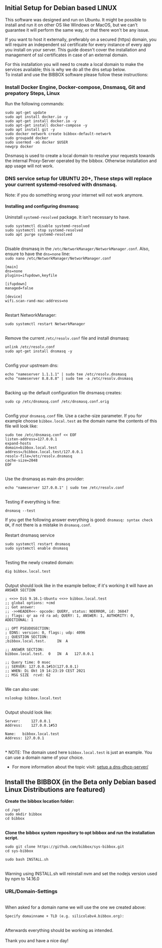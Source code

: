 ## Initial Setup for Debian based LINUX

This software was designed and run on Ubuntu. It might be possible to install and run it on other OS like Windows or MacOS, but we can't guarantee it will perform the same way, or that there won't be any issue.<br>

If you want to host it externally, preferably on a secured (https) domain, you will require an independent ssl certificate for every instance of every app you install on your server. 
This guide doesn't cover the installation and management of ssl certificates in case of an external domain.<br> 

For this installation you will need to create a local domain to make the services available; this is why we do all the dns setup below. <br>
To install and use the BIBBOX software please follow these instructions:

### Install Docker Engine, Docker-compose, Dnsmasq, Git and prepatory Steps, Linux

Run the following commands:
```
sudo apt-get update
sudo apt install docker.io -y
sudo apt-get install docker.io -y
sudo apt-get install docker-compose -y
sudo apt install git -y
sudo docker network create bibbox-default-network
sudo groupadd docker
sudo usermod -aG docker $USER
newgrp docker
```
Dnsmasq is used to create a local domain to resolve your requests towards the internal Proxy-Server operated by the bibbox. Otherwise installation and app usage will not work.

### DNS service setup for UBUNTU 20+, These steps will replace your current systemd-resolved with dnsmasq.
Note: if you do something wrong your internet will not work anymore.

#### Installing and configuring dnsmasq:<br>
Uninstall `systemd-resolved` package. It isn’t necessary to have.
```
sudo systemctl disable systemd-resolved
sudo systemctl stop systemd-resolved
sudo apt purge systemd-resolved
```
<br>Disable dnsmasq in the `/etc/NetworkManager/NetworkManager.conf`. Also, ensure to have the `dns=none` line:<br> `sudo nano /etc/NetworkManager/NetworkManager.conf`

```
[main]
dns=none
plugins=ifupdown,keyfile

[ifupdown]
managed=false

[device]
wifi.scan-rand-mac-address=no
```
<br>Restart NetworkManager:
```
sudo systemctl restart NetworkManager
```
<br>Remove the current `/etc/resolv.conf` file and install dnsmasq:
```
unlink /etc/resolv.conf
sudo apt-get install dnsmasq -y
```
<br>Config your upstream dns:
```
echo "nameserver 1.1.1.1" | sudo tee /etc/resolv.dnsmasq
echo "nameserver 8.8.8.8" | sudo tee -a /etc/resolv.dnsmasq
```
<br>Backing up the default configuration file dnsmasq creates:
```
sudo cp /etc/dnsmasq.conf /etc/dnsmasq.conf.orig
```
<br>Config your `dnsmasq.conf` file. Use a cache-size parameter.
If you for example choose `bibbox.local.test` as the domain name the contents of this file will look like:
```
sudo tee /etc/dnsmasq.conf << EOF
listen-address=127.0.0.1
expand-hosts
domain=bibbox.local.test
address=/bibbox.local.test/127.0.0.1
resolv-file=/etc/resolv.dnsmasq
cache-size=2048
EOF
```
<br>Use the dnsmasq as main dns provider:
```
echo "nameserver 127.0.0.1" | sudo tee /etc/resolv.conf
```
<br>Testing if everything is fine:
```
dnsmasq --test
```
If you get the following answer everything is good: `dnsmasq: syntax check OK`, if not there is a mistake in `dnsmasq.conf`.<br>
<br>Restart dnsmasq service
```
sudo systemctl restart dnsmasq
sudo systemctl enable dnsmasq
```
<br>Testing the newly created domain:
```
dig bibbox.local.test
```
<br>Output should look like in the example bellow; if it's working it will have an `ANSWER SECTION`
```
; <<>> DiG 9.16.1-Ubuntu <<>> bibbox.local.test
;; global options: +cmd
;; Got answer:
;; ->>HEADER<<- opcode: QUERY, status: NOERROR, id: 36047
;; flags: qr aa rd ra ad; QUERY: 1, ANSWER: 1, AUTHORITY: 0, ADDITIONAL: 1

;; OPT PSEUDOSECTION:
; EDNS: version: 0, flags:; udp: 4096
;; QUESTION SECTION:
;bibbox.local.test.		IN	A

;; ANSWER SECTION:
bibbox.local.test.	0	IN	A	127.0.0.1

;; Query time: 0 msec
;; SERVER: 127.0.0.1#53(127.0.0.1)
;; WHEN: Di Okt 19 14:23:19 CEST 2021
;; MSG SIZE  rcvd: 62
```
<br>We can also use:
```
nslookup bibbox.local.test
```
<br>Output should look like:
```
Server:		127.0.0.1
Address:	127.0.0.1#53

Name:	bibbox.local.test
Address: 127.0.0.1
```
<br>* NOTE: The domain used here `bibbox.local.test` is just an example. You can use a domain name of your choice.
* For more information about the topic visit: <a href="https://www.tecmint.com/setup-a-dns-dhcp-server-using-dnsmasq-on-centos-rhel/" target="_blank">setup a dns-dhcp-server/</a>

## Install the BIBBOX (in the Beta only Debian based Linux Distributions are featured)

**Create the bibbox location folder:**
```
cd /opt
sudo mkdir bibbox
cd bibbox
```
<br>**Clone the bibbox system repository to opt bibbox and run the installation script.**
```
sudo git clone https://github.com/bibbox/sys-bibbox.git
cd sys-bibbox
```
```
sudo bash INSTALL.sh
```
<br>Warning using INSTALL.sh will reinstall nvm and set the nodejs version used by npm to 14.16.0

### URL/Domain-Settings
<br>When asked for a domain name we will use the one we created above: <br>
```
Specify domainname + TLD (e.g. silicolabv4.bibbox.org):
```
<br>Afterwards everything should be working as intended.<br>
<br>Thank you and have a nice day!



